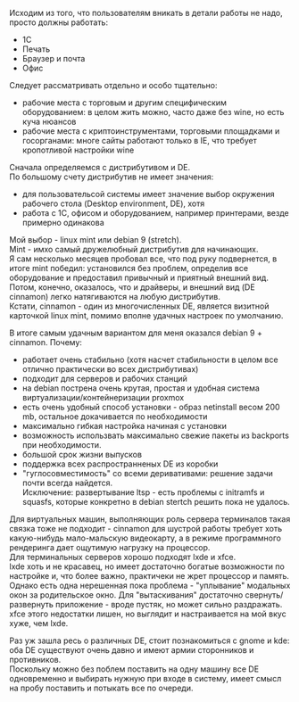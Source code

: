 Исходим из того, что пользователям вникать в детали работы не надо, просто должны работать:
- 1С
- Печать
- Браузер и почта
- Офис

Следует рассматривать отдельно и особо тщательно:
- рабочие места с торговым и другим специфическим оборудованием: в целом жить можно, часто даже без wine, но есть куча нюансов
- рабочие места с криптоинструментами, торговыми площадками и госорганами: многе сайты работают только в IE, что требует кропотливой настройки wine

Сначала определяемся с дистрибутивом и DE.  
По большому счету дистрибутив не имеет значения:  
- для пользовательсой системы имеет значение выбор окружения рабочего стола (Desktop environment, DE), хотя 
- работа с 1С, офисом и оборудованием, например принтерами, везде примерно одинакова

Мой выбор -  linux mint или debian 9 (stretch).  
Mint - имхо самый дружелюбный дистрибутив для начинающих.  
Я сам несколько месяцев пробовал все, что под руку подвернется, в итоге mint победил: установился без проблем, определив все оборудование и предоставил привычный и приятный внешний вид.  
Потом, конечно, оказалось, что и драйверы, и внешний вид (DE cinnamon) легко натягиваются на любую дистрибутив.  
Кстати, cinnamon - один из многочисленных DE, является визитной карточкой linux mint, помимо вполне удачных настроек по умолчанию.

В итоге самым удачным вариантом для меня оказался debian 9 + cinnamon. Почему:
- работает очень стабильно (хотя насчет стабильности в целом все отлично практически во всех дистрибутивах)
- подходит для серверов и рабочих станций
- на debian пострена очень крутая, простая и удобная система виртуализации/контейнеризации proxmox
- есть очень удобный способ установки - образ netinstall весом 200 mb, остальное докачивается по необходимости
- максимально гибкая настройка начиная с установки
- возможность использвать максимально свежие пакеты из backports при необходимости.
- большой срок жизни выпусков
- поддержка всех распространненых DE из коробки
- "гуглосовместимость" со всеми деривативами: решение задачи почти всегда найдется.  
Исключение: развертывание ltsp - есть проблемы с initramfs и squasfs, которые конкретно в debian stertch решить пока не удалось.  

Для виртуальных машин, выполняющих роль сервера терминалов такая связка тоже не подходит - cinnamon для шустрой работы требует хоть какую-нибудь мало-мальскую видеокарту, а в режиме программного рендеринга дает ощутимую нагрузку на процессор.  
Для терминальных серверов хорошо подходят lxde и xfce.  
lxde хоть и не красавец, но имеет достаточно богатые возможности по настройке и, что более важно, практичеки не жрет процессор и память. Однако есть одна нерешенная пока проблема - "уплывание" модальных окон за родительское окно. Для "вытаскивания" достаточно свернуть/развернуть приложение - вроде пустяк, но может сильно раздражать.  
xfce этого недостатки лишен, но выглядит и настраивается на мой вкус хуже, чем lxde.

Раз уж зашла ресь о различных DE, стоит познакомиться с gnome и kde: оба DE существуют очень давно и имеют армии сторонников и противников.  
Поскольку можно без поблем поставить на одну машину все DE одновременно и выбирать нужную при входе в систему, имеет смысл на пробу поставить и потыкать все по очереди.

